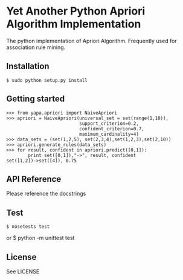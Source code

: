 # Yet Another Python Apriori Algorithm Implementation

The python implementation of Apriori Algorithm.
Frequently used for association rule mining.

## Installation

    $ sudo python setup.py install

## Getting started

    >>> from yapa.apriori import NaiveApriori
    >>> apriori = NaiveApriori(universal_set = set(range(1,10)),
                               support_criterion=0.2,
                               confident_criterion=0.7,
                               maximum_cardinality=4)
    >>> data_sets = (set(1,2,5), set(2,3,4),set(1,2,3),set(2,10))
    >>> apriori.generate_rules(data_sets)
    >>> for result, confident in apriori.predict([0,1]):
            print set([0,1]),"->", result, confident
    set([1,2])->set([4]), 0.75

## API Reference

Please reference the docstrings

## Test

    $ nosetests test
or
    $ python -m unittest test 

## License

See LICENSE

